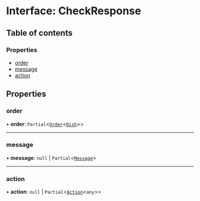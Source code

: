# Interface: CheckResponse

## Table of contents

### Properties

- [order](CheckResponse.md#order)
- [message](CheckResponse.md#message)
- [action](CheckResponse.md#action)

## Properties

### order

• **order**: `Partial`<[`Order`](Order.md)<[`Dish`](Dish.md)\>\>

___

### message

• **message**: ``null`` \| `Partial`<[`Message`](Message.md)\>

___

### action

• **action**: ``null`` \| `Partial`<[`Action`](Action.md)<`any`\>\>
